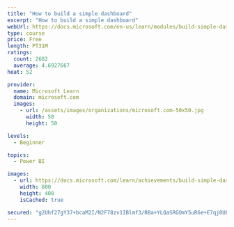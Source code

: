 ```yaml
---
title: "How to build a simple dashboard"
excerpt: "How to build a simple dashboard"
webUrl: https://docs.microsoft.com/en-us/learn/modules/build-simple-dashboard/
type: course
price: Free
length: PT31M
ratings:
  count: 2682
  average: 4.6927667
heat: 52

provider:
  name: Microsoft Learn
  domain: microsoft.com
  images:
    - url: /assets/images/organizations/microsoft.com-50x50.jpg
      width: 50
      height: 50

levels:
  - Beginner

topics:
  - Power BI

images:
  - url: https://docs.microsoft.com/learn/achievements/build-simple-dashboard-social.png
    width: 800
    height: 400
    isCached: true

secured: "g2Uhf27gY37+bcaM2I/N2F78zv1IBlmf3/RBa+YLQaSRGOmY5uR6e+E7qj0ULrzCt/fWTXVuwAuP8/D4V0Jdr72fkm+Uu5hillV0oguo4END9YkZs9S6K3ZoBim45mcWd3Ez8wmP6e6Gbaau+bPmfpIb2nggly8fQebzkA7bGXW8jxqTDtYbV3Ko2jg1H0Lykb0Qg1HFT/zViw9qIDzx97rzvRav4U0vxu5plItQbXAQqygNbwSfhJkBNRiuE9JS87DpUQR5xenEfQMvLju0Rpdv/iLwO3/8LjxH4AciZqcPcFQ+oXJJSOuxC7bB6chDAWQN27Okf/GhT+zubnTU5Ytj90Gr5H0s9YsaZC6S6jH5M8prIEkylwmn91lmUklJvJXP7akYvUAHSacR1MggShNXlF+SwsMGvUte35VxcnY=;GDQUi3it4aAhshVZ6LMHjA=="
---
```


